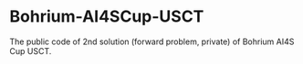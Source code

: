# Bohrium-AI4SCup-USCT
The public code of 2nd solution (forward problem, private) of Bohrium AI4S Cup USCT.
